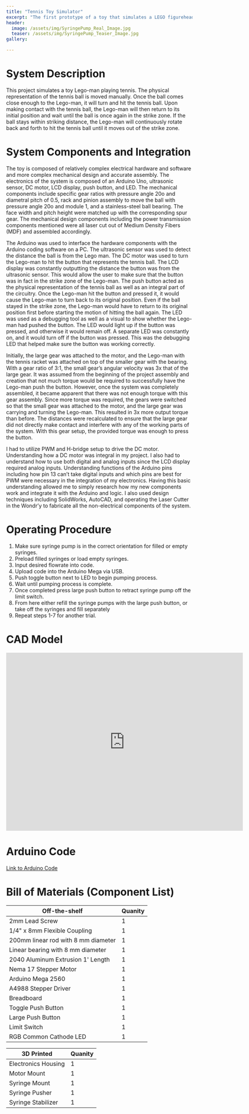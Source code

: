 ```yaml
---
title: "Tennis Toy Simulator"
excerpt: "The first prototype of a toy that simulates a LEGO figurehead hitting a tennis ball."
header:
  image: /assets/img/SyringePump_Real_Image.jpg
  teaser: /assets/img/SyringePump_Teaser_Image.jpg
gallery:

---
```

# System Description 

This project simulates a toy Lego-man playing tennis. The physical representation of the tennis ball is moved manually. Once the ball comes close enough to the Lego-man, it will turn and hit the tennis ball. Upon making contact with the tennis ball, the Lego-man will then return to its initial position and wait until the ball is once again in the strike zone. If the ball stays within striking distance, the Lego-man will continuously rotate back and forth to hit the tennis ball until it moves out of the strike zone.

# System Components and Integration

The toy is composed of relatively complex electrical hardware and software and more complex mechanical design and accurate assembly. The electronics of the system is composed of an Arduino Uno, ultrasonic sensor, DC motor, LCD display, push button, and LED. The mechanical components include specific gear ratios with pressure angle 20o and diametral pitch of 0.5, rack and pinion assembly to move the ball with pressure angle 20o and module 1, and a stainless-steel ball bearing. The face width and pitch height were matched up with the corresponding spur gear. The mechanical design components including the power transmission components mentioned were all laser cut out of Medium Density Fibers (MDF) and assembled accordingly.

The Arduino was used to interface the hardware components with the Arduino coding software on a PC. The ultrasonic sensor was used to detect the distance the ball is from the Lego man. The DC motor was used to turn the Lego-man to hit the button that represents the tennis ball. The LCD display was constantly outputting the distance the button was from the ultrasonic sensor. This would allow the user to make sure that the button was in fact in the strike zone of the Lego-man. The push button acted as the physical representation of the tennis ball as well as an integral part of the circuitry. Once the Lego-man hit the button and pressed it, it would cause the Lego-man to turn back to its original position. Even if the ball stayed in the strike zone, the Lego-man would have to return to its original position first before starting the motion of hitting the ball again. The LED was used as a debugging tool as well as a visual to show whether the Lego-man had pushed the button. The LED would light up if the button was pressed, and otherwise it would remain off. A separate LED was constantly on, and it would turn off if the button was pressed. This was the debugging LED that helped make sure the button was working correctly.
 
Initially, the large gear was attached to the motor, and the Lego-man with the tennis racket was attached on top of the smaller gear with the bearing. With a gear ratio of 3:1, the small gear’s angular velocity was 3x that of the large gear. It was assumed from the beginning of the project assembly and creation that not much torque would be required to successfully have the Lego-man push the button. However, once the system was completely assembled, it became apparent that there was not enough torque with this gear assembly. Since more torque was required, the gears were switched so that the small gear was attached to the motor, and the large gear was carrying and turning the Lego-man. This resulted in 3x more output torque than before. The distances were recalculated to ensure that the large gear did not directly make contact and interfere with any of the working parts of the system. With this gear setup, the provided torque was enough to press the button.

I had to utilize PWM and H-bridge setup to drive the DC motor. Understanding how a DC motor was integral in my project. I also had to understand how to use both digital and analog inputs since the LCD display required analog inputs. Understanding functions of the Arduino pins including how pin 13 can’t take digital inputs and which pins are best for PWM were necessary in the integration of my electronics. Having this basic understanding allowed me to simply research how my new components work and integrate it with the Arduino and logic. I also used design techniques including SolidWorks, AutoCAD, and operating the Laser Cutter in the Wondr’y to fabricate all the non-electrical components of the system. 

# Operating Procedure

1. Make sure syringe pump is in the correct orientation for filled or empty syringes.
2. Preload filled syringes or load empty syringes.
3. Input desired flowrate into code.
4. Upload code into the Arduino Mega via USB.
5. Push toggle button next to LED to begin pumping process.
6. Wait until pumping process is complete.
7. Once completed press large push button to retract syringe pump off the limit switch.
8. From here either refill the syringe pumps with the large push button, or take off the syringes and fill separately
9. Repeat steps 1-7 for another trial.

# CAD Model

<iframe src="https://vanderbilt643.autodesk360.com/shares/public/SH35dfcQT936092f0e430f512e2512051b03?mode=embed" width="640" height="480" allowfullscreen="true" webkitallowfullscreen="true" mozallowfullscreen="true"  frameborder="0"></iframe>


# Arduino Code

[Link to Arduino Code](/SyringePumpCompletedCode.ino)
# Bill of Materials (Component List)

| Off-the-shelf  | Quanity |
| ------------- | ------------- |
| 2mm Lead Screw  | 1 |
| 1/4" x 8mm Flexible Coupling  | 1  |
| 200mm linear rod with 8 mm diameter  | 1  |
| Linear bearing with 8 mm diameter  | 1  |
| 2040 Aluminum Extrusion 1' Length  | 1  |
| Nema 17 Stepper Motor  | 1  |
| Arduino Mega 2560  | 1  |
| A4988 Stepper Driver  | 1  |
| Breadboard  | 1  |
| Toggle Push Button  | 1  |
| Large Push Button  | 1  |
| Limit Switch  | 1  |
| RGB Common Cathode LED  | 1  |


| 3D Printed  | Quanity |
| ------------- | ------------- |
| Electronics Housing  | 1 |
| Motor Mount  | 1 |
| Syringe Mount  | 1 |
| Syringe Pusher  | 1 |
| Syringe Stabilizer | 1 |


